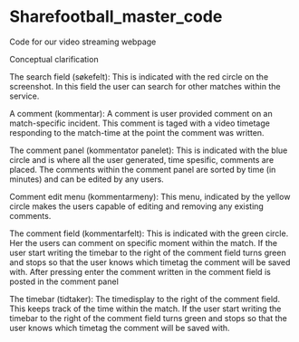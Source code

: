 Sharefootball_master_code
=========================

Code for our video streaming webpage

Conceptual clarification

The search field (søkefelt): This is indicated with the red circle on the screenshot. In this field the user can search for other matches within the service.

A comment (kommentar): A comment is user provided comment on an match-specific incident. This comment is taged with a video timetage responding to the match-time at the point the comment was written.

The comment panel (kommentator panelet): This is indicated with the blue circle and is where all the user generated, time spesific, comments are placed. The comments within the comment panel are sorted by time (in minutes) and can be edited by any users.

Comment edit menu (kommentarmeny): This menu, indicated by the yellow circle makes the users capable of editing and removing any existing comments.

The comment field (kommentarfelt): This is indicated with the green circle. Her the users can comment on specific moment within the match. If the user start writing the timebar to the right of the comment field turns green and stops so that the user knows which timetag the comment will be saved with. After pressing enter the comment written in the comment field is posted in the comment panel

The timebar (tidtaker): The timedisplay to the right of the comment field. This keeps track of the time within the match. If the user start writing the timebar to the right of the comment field turns green and stops so that the user knows which timetag the comment will be saved with.
